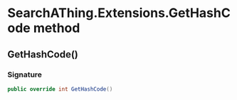 # SearchAThing.Extensions.GetHashCode method
## GetHashCode()
### Signature
```csharp
public override int GetHashCode()
```
